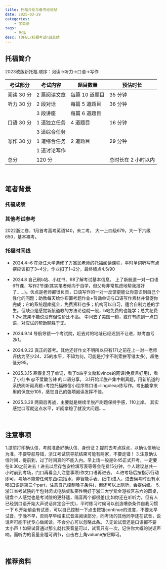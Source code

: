 ```yaml
---
title: 托福介绍与备考经验帖
date: 2025-03-29
categories:
    - 学英语
tags:
    - 托福
desc: TOFEL/托福考试n战总结
---
```


## 托福简介


2023改版新托福
顺序：阅读→听力→口语→写作

| 考试部分 | 考试内容         | 题目数量         | 预估时长 |
|----------|------------------|------------------|----------|
| 阅读 30 分 | 2 篇阅读文章     | 每篇 10 道题目   | 35 分钟  |
| 听力 30 分 | 2 段对话         | 每篇 5 道题目    | 36 分钟  |
|          | 3 段讲座         | 每篇 6 道题目    |          |
| 口语 30 分 | 1 道独立任务     | 4 道题目         | 16 分钟  |
|          | 3 道综合任务     |                  |          |
| 写作 30 分 | 1 道综合任务     | 2 道题目         | 29 分钟  |
|          | 1 道讨论写作     |                  |          |
| 总分     | 120 分           |                  | 总时长在 2 小时以内 |

<br>

## 笔者背景
### 托福成绩



### 其他考试参考
2022浙江卷，1月首考高考英语140，未二考。
大一上四级679，大一下六级650，基本裸考。

### 托福时间线
- 2024.4~6
在浙江大学选修了方富民老师的托福阅读课程，平时单词听写有点摆应该扣了3~4分，作业扣了1~2分，最终绩点4.5/90

- 2024.8 
自己刷b站、小红书、98了解考试基本信息。
上了新航道一对一口语6节课，写作2节课(其实笔者倾向于自学，但父母非常焦虑地帮我报好了......)。优点是老师都很负责，口语写作的一对一反馈更能让你意识到自己个性化的问题；助教每天给你布置考题作业+背诵单词与口语写作素材并督促你完成；它的系统题库挺全，免费资料也多；机构可以自习，适合自制力差的学生。但缺点是感觉新航道教的方法论也就一般，b站免费的也能学；总共花费1.2w,效果不能说没有但性价比不高。
中间去了美国一趟，或许有练到一点口语，对应试的帮助聊胜于无。

- 2024.9.14
导航导错一个考试院，赶去对的地址已经迟到不让进，缺考血亏2k1。

- 2024.9.22
真正的首考。其他还好作文不明所以只有17(之前在上一对一老师评估为至少24、25的水平，不知为何，可能是打字不利索拼写错太多)，超绝低分95。

- 2025.3.15
寒假复习了单词，看了b站李文勍和vince的网课(免费且好用)，看了小红书 @不爱酸苦辣 的口语分享。
3.1开始半脱产集中刷真题，用新航道的系统刷听阅真题+考拉托福微信小程序练口语+lingoleap练写作。考出能拿来用的保底分105，感觉自己的强项阅读发挥不佳。

- 2025.3.29
两周后再战，主要就是继续半脱产刷题保持手感，110上岸。
其实感觉口写就这点水平，听阅拿稳了就没大问题......


<br>




## 注意事项
1.提前打印确认信、考前准备好确认信、身份证
2.提前去考点踩点，以确认信地址为准，不要导航导错，浙江考试院导航结果可能有两家，不要走错！
3.注意确认信时间，提前到，过了时间真的不能入内。早上场一般是8:45正式开考，一定要在8:30之前进去！进去以后存包安检填写表等等会花费15分钟，个人建议总共一小时前到考场，门口再看会儿注意事项/作文口语再进去。
4.进考场后按指示行动即可，考场不能带任何东西(包括水、非智能手表、纸巾)进入，进去候考时没有水喝(口语是第三个part，注意自己控制嗓子条件)，但还可以上厕所，会提供纸。
5.浙江省考试院的半包封闭式电脑桌私密性稍好于浙江大学紫金港校区东六的圆桌，键盘个人感觉也是考试院的更舒适，隔音两个都很差(比如你还在听听力，但有人已经到口语开始大声说话肯定会干扰)，平时练习时候可以创造嘈杂条件自我习惯一下
6.开始前会有试音，可以自己控制一下点击按钮continue的进度，不要太早试音，宁晚不早，否则早早结束试音进阅读部分，同考场的其他同学还在试音，说话声可能干扰专心做阅读。不会分心可以忽略此条。
7.无论试音还是口语都不要太小声！如果试音通过那么就代表音量可以，试音只有一次，记住你大概的说话声响。而听力的音量全程可调节，点击右上角volume按钮即可。

<br>



## 推荐资料